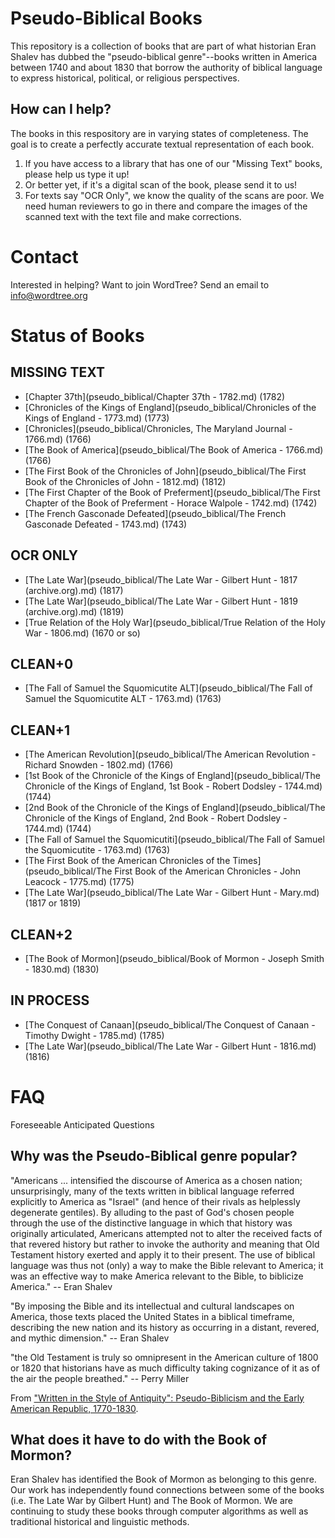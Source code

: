 Pseudo-Biblical Books
=====================

This repository is a collection of books that are part of what historian Eran Shalev has dubbed the "pseudo-biblical genre"--books written in America between 1740 and about 1830 that borrow the authority of biblical language to express historical, political, or religious perspectives.

How can I help?
---------------

The books in this respository are in varying states of completeness. The goal is to create a perfectly accurate textual representation of each book.

1. If you have access to a library that has one of our "Missing Text" books, please help us type it up!
2. Or better yet, if it's a digital scan of the book, please send it to us!
3. For texts say "OCR Only", we know the quality of the scans are poor. We need human reviewers to go in there and compare the images of the scanned text with the text file and make corrections.

Contact
=======

Interested in helping? Want to join WordTree? Send an email to info@wordtree.org


Status of Books
===============

MISSING TEXT
------------

- [Chapter 37th](pseudo_biblical/Chapter 37th - 1782.md) (1782)
- [Chronicles of the Kings of England](pseudo_biblical/Chronicles of the Kings of England - 1773.md) (1773)
- [Chronicles](pseudo_biblical/Chronicles, The Maryland Journal - 1766.md) (1766)
- [The Book of America](pseudo_biblical/The Book of America - 1766.md) (1766)
- [The First Book of the Chronicles of John](pseudo_biblical/The First Book of the Chronicles of John - 1812.md) (1812)
- [The First Chapter of the Book of Preferment](pseudo_biblical/The First Chapter of the Book of Preferment - Horace Walpole - 1742.md) (1742)
- [The French Gasconade Defeated](pseudo_biblical/The French Gasconade Defeated - 1743.md) (1743)

OCR ONLY
--------

- [The Late War](pseudo_biblical/The Late War - Gilbert Hunt - 1817 (archive.org).md) (1817)
- [The Late War](pseudo_biblical/The Late War - Gilbert Hunt - 1819 (archive.org).md) (1819)
- [True Relation of the Holy War](pseudo_biblical/True Relation of the Holy War - 1806.md) (1670 or so)

CLEAN+0
-------

- [The Fall of Samuel the Squomicutite ALT](pseudo_biblical/The Fall of Samuel the Squomicutite ALT - 1763.md) (1763)

CLEAN+1
-------

- [The American Revolution](pseudo_biblical/The American Revolution - Richard Snowden - 1802.md) (1766)
- [1st Book of the Chronicle of the Kings of England](pseudo_biblical/The Chronicle of the Kings of England, 1st Book - Robert Dodsley - 1744.md) (1744)
- [2nd Book of the Chronicle of the Kings of England](pseudo_biblical/The Chronicle of the Kings of England, 2nd Book - Robert Dodsley - 1744.md) (1744)
- [The Fall of Samuel the Squomicutiti](pseudo_biblical/The Fall of Samuel the Squomicutite - 1763.md) (1763)
- [The First Book of the American Chronicles of the Times](pseudo_biblical/The First Book of the American Chronicles - John Leacock - 1775.md) (1775)
- [The Late War](pseudo_biblical/The Late War - Gilbert Hunt - Mary.md) (1817 or 1819)

CLEAN+2
-------

- [The Book of Mormon](pseudo_biblical/Book of Mormon - Joseph Smith - 1830.md) (1830)

IN PROCESS
----------

- [The Conquest of Canaan](pseudo_biblical/The Conquest of Canaan - Timothy Dwight - 1785.md) (1785)
- [The Late War](pseudo_biblical/The Late War - Gilbert Hunt - 1816.md) (1816)


FAQ
===

Foreseeable Anticipated Questions

Why was the Pseudo-Biblical genre popular?
------------------------------------------

"Americans ... intensified the discourse of America as a chosen nation; unsurprisingly, many of the texts written in biblical language referred explicitly to America as "Israel" (and hence of their rivals as helplessly degenerate gentiles). By alluding to the past of God's chosen people through the use of the distinctive language in which that history was originally articulated, Americans attempted not to alter the received facts of that revered history but rather to invoke the authority and meaning that Old Testament history exerted and apply it to their present. The use of biblical language was thus not (only) a way to make the Bible relevant to America; it was an effective way to make America relevant to the Bible, to biblicize America." -- Eran Shalev

"By imposing the Bible and its intellectual and cultural landscapes on America, those texts placed the United States in a biblical timeframe, describing the new nation and its history as occurring in a distant, revered, and mythic dimension." -- Eran Shalev

"the Old Testament is truly so omnipresent in the American culture of 1800 or 1820 that historians have as much difficulty taking cognizance of it as of the air the people breathed." -- Perry Miller

From ["Written in the Style of Antiquity": Pseudo-Biblicism and the Early American Republic, 1770-1830](http://www.thefreelibrary.com/%22Written+in+the+Style+of+Antiquity%22%3A+Pseudo-Biblicism+and+the+Early...-a0244888045).

What does it have to do with the Book of Mormon?
------------------------------------------------

Eran Shalev has identified the Book of Mormon as belonging to this genre. Our work has independently found connections between some of the books (i.e. The Late War by Gilbert Hunt) and The Book of Mormon. We are continuing to study these books through computer algorithms as well as traditional historical and linguistic methods.
